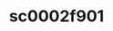 ---
ee_id_thing: '231'
site: '1'
type: '2'
inv_num: 2010-011
url: 2010-011-sc0002f901
title: sc0002f901
year: '2010'
display_year: '2010'
medium: 'Pen on All Purpose Security Paper (Grey) #24 bond'
dims: 11 x 8.5 inches
pitch: ''
ps: ''
live_url: ''
related: ''
youtube: ''
related_code: ''
imgs: cadliner-drawing-2010-011-digital-database-ih_1.jpg
subheading: ''
download: ''
add_credit: ''
commission: ''
layout: things-i-made
---